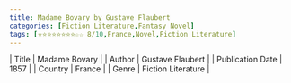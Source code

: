 ```yaml
---
title: Madame Bovary by Gustave Flaubert
categories: [Fiction Literature,Fantasy Novel]
tags: [⭐⭐⭐⭐⭐⭐⭐⭐☆☆ 8/10,France,Novel,Fiction Literature]
---
```

        
| Title | Madame Bovary  |
| Author |  Gustave Flaubert  |
| Publication Date | 1857   |
| Country | France |
| Genre | Fiction Literature  |
        